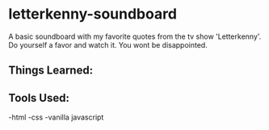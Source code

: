 # letterkenny-soundboard

A basic soundboard with my favorite quotes from the tv show 'Letterkenny'. Do yourself a favor and watch it. You wont be disappointed.  

## Things Learned:

## Tools Used:
-html
-css
-vanilla javascript